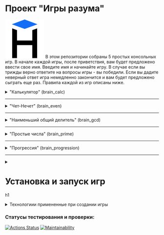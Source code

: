 # Проект "Игры разума"

[![Hexlet Ltd. logo](https://raw.githubusercontent.com/Hexlet/assets/master/images/hexlet_logo128.png)](https://ru.hexlet.io/?utm_source=github&utm_medium=link&utm_campaign=ru-test-assignments)
В этом репозитории собраны 5 простых консольных игр. 
В начале каждой игры, после приветствия, вам будет предложено ввести свое имя.
Введите имя и начинайте игру.
В случае если вы трижды верно ответите на вопросы игры - вы победили. 
Если вы дадите неверный ответ игра немедленно закончится и вам будет предложено сыграть еще раз.
Правила каждой из игр описаны ниже.

<details>
 <summary>"Калькулятор" (brain_calc)</summary>
 Для запуска игры наберите brain-calc и нажмите клавишу "ENTER".
 Программа предлагает вам решить простое выражение. Наберите ваш ответ на клавиатуре и нажмите клавишу "ENTER".
<p></p>
 <details>
    <summary>Пример успешной игры "Калькулятор: </summary>
    <p></p>
  
  [![brai-calc_victory](https://asciinema.org/a/KbrZvlJ0gAff8399X60H1NjuG.svg)](https://asciinema.org/a/KbrZvlJ0gAff8399X60H1NjuG)
 </details>
</details>
<hr></hr>

<details>
 <summary>"Чет-Нечет" (brain_even)</summary>
 Для запуска игры наберите brain-even и нажмите клавишу "ENTER".
 Программа предлагает определить, является ли предлагаемое число четным, если вы считаете, что число четное наберите "yes", если нечетным, наберите "no". 
 После того как вы наберете на клавиатуре ваш ответ нажмите клавишу "ENTER".
<p></p>
 <details>
 <summary>Пример успешной игры: </summary>
  
  [![brai-calc_victory](https://asciinema.org/a/KbrZvlJ0gAff8399X60H1NjuG.svg)](https://asciinema.org/a/KbrZvlJ0gAff8399X60H1NjuG)
 </details>
</details>
<hr></hr>
 
 <details>
 <summary>"Наименьший общий делитель" (brain_gcd)</summary>
  Для запуска игры наберите brain-gcd и нажмите клавишу "ENTER".
  Программа предлагает определить наименьший общий делитель двух чисел. Найденное решение наберите на клавиатуре и нажмите клавишу "ENTER".
<p></p>
 <details>
 <summary>Пример успешной игры: </summary>
  
 [![brain-gcd_victory](https://asciinema.org/a/2USkyJzQhILvKUodeYNLr2zZ8.svg)](https://asciinema.org/a/2USkyJzQhILvKUodeYNLr2zZ8)
 </details>
</details>
<hr></hr>

<details>
 <summary>"Простые числа" (brain_prime)</summary>
 Для запуска игры наберите brain-prime и нажмите клавишу "ENTER".
 Программа предлагает определить является ли предоставленное число простым, т.е делящимся без остатка только на себя или на 1, если вы считаете, что число простое,
 то наберите "yes" если число не является простым, наберите "no".
 <p></p>
 <details>
 <summary>Пример успешной игры: </summary>
  
 [![brain-prime_victory](https://asciinema.org/a/JIZl2ajtPiOpZ0gU0UQIBntFn.svg)](https://asciinema.org/a/JIZl2ajtPiOpZ0gU0UQIBntFn)
 </details>
</details>
<hr></hr>

<details>
 <summary>"Прогрессия" (brain_progression)</summary>
 Для запуска игры наберите brain-progression и нажмите клавишу "ENTER".
 Программа выводит на экран последовательность чисел, являющихся арифметической прогрессией. В последовательности в произвольном месте,
 пропущено число, вам предстоит найти это число и набрать его на клавиатуре, затем нажмите клавишу "ENTER" .
<p></p>
 <details>
 <summary>Пример успешной игры: </summary>
  
 [![brain-progression_victory](https://asciinema.org/a/ybRHleJe8rt0RJ5gjHUEdLVWd.svg)](https://asciinema.org/a/ybRHleJe8rt0RJ5gjHUEdLVWd)
 </details>
</details>
<hr></hr>
<p></p>
<p></p>

<details>
 <summary><h1>Установка и запуск игр</h1>h1</summary>
  <br>После того как вы получили дистрибутив на свой компьютер выполните установку игр:</br>
  <br>Войдите в директорию /python-project-49</br>
  <br>Наберите на клавиатуре make build и нажмите клавишу "ENTER".</br>
  <br>Наберите на клавиатуре make package-install и нажмите клавишу "ENTER".</br>
 <br>Наберите на клавиатуре make install и нажмите клавишу "ENTER".</br>
<p></p>
  <br>Можете начинать игру!</br>
</details>

<p></p>
<p></p>

<details>
 <summary>Технологиии примененные при создании игры</summary>
  <br>После того как вы получили дистрибутив на свой компьютер выполните установку игр:</br>
  <br>Игра написана на языке программирования Python (version 3.10.12)</br>
  <br>Проверка кода выполнена с помощью flake8</br> 
  <br>Сборка пакета выполнена с помощью Poetry (version 1.8.3)</br>
</details>



  ### Статусы тестирования и проверки:
[![Actions Status](https://github.com/epolval/python-project-49/actions/workflows/hexlet-check.yml/badge.svg)](https://github.com/epolval/python-project-49/actions)
[![Maintainability](https://api.codeclimate.com/v1/badges/6d09c7fb21da73098770/maintainability)](https://codeclimate.com/github/epolval/python-project-49/maintainability)

